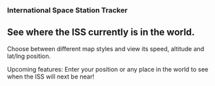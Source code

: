 ### International Space Station Tracker

## See where the ISS currently is in the world.

Choose between different map styles and view its speed, altitude and lat/lng position.

Upcoming features: Enter your position or any place in the world to see when the ISS will next be near!

